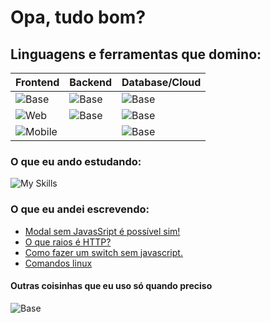 # Opa, tudo bom? 

## Linguagens e ferramentas que domino:
| Frontend | Backend | Database/Cloud |
|----------|---------|-----------|
|![Base](https://skillicons.dev/icons?i=linux,html,css,git,github&perline=3)        |![Base](https://skillicons.dev/icons?i=nodejs,express)   |![Base](https://skillicons.dev/icons?i=heroku,netlify)   |
|![Web](https://skillicons.dev/icons?i=typescript,react,nextjs)                     |![Base](https://skillicons.dev/icons?i=python)           |![Base](https://skillicons.dev/icons?i=firebase)   |   
|![Mobile](https://skillicons.dev/icons?i=dart,flutter)                             |                                                         |![Base](https://skillicons.dev/icons?i=sqlite,postgres)   |
  
  
### O que eu ando estudando:
![My Skills](https://skillicons.dev/icons?i=java,docker,electron,jest,gcp,redux,mongodb)


### O que eu andei escrevendo:
<!-- BLOG-POST-LIST:START -->
- [Modal sem JavasSript é possível sim!](https://pllara.medium.com/modal-sem-javassript-%C3%A9-poss%C3%ADvel-sim-57f8c7e7f5da?source=rss-54eeae4f7ec6------2)
- [O que raios é HTTP?](https://pllara.medium.com/o-que-raios-%C3%A9-http-2253511490bc?source=rss-54eeae4f7ec6------2)
- [Como fazer um switch sem javascript.](https://pllara.medium.com/como-fazer-um-switch-sem-javascript-a5b25981a21f?source=rss-54eeae4f7ec6------2)
- [Comandos linux](https://pllara.medium.com/comandos-linux-4db7307c17b7?source=rss-54eeae4f7ec6------2)
<!-- BLOG-POST-LIST:END -->

#### Outras coisinhas que eu uso só quando preciso
![Base](https://skillicons.dev/icons?i=premiere,photoshop,wordpress)  
